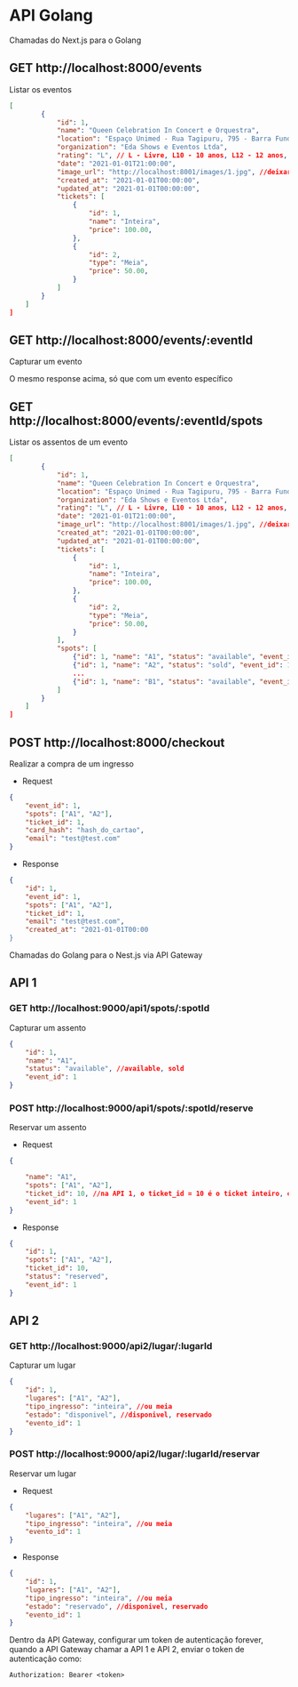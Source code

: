 # API Golang

Chamadas do Next.js para o Golang

## GET http://localhost:8000/events 

Listar os eventos

```json
[
        {
            "id": 1,
            "name": "Queen Celebration In Concert e Orquestra",
            "location": "Espaço Unimed - Rua Tagipuru, 795 - Barra Funda - São Paulo - SP",
            "organization": "Eda Shows e Eventos Ltda",
            "rating": "L", // L - Livre, L10 - 10 anos, L12 - 12 anos, L14 - 14 anos, L16 - 16 anos, L18 - 18 anos
            "date": "2021-01-01T21:00:00",
            "image_url": "http://localhost:8001/images/1.jpg", //deixar sempre o endereço das imagem em localhost:8001, vou criar um fake server para as imagens
            "created_at": "2021-01-01T00:00:00",
            "updated_at": "2021-01-01T00:00:00",
            "tickets": [
                {
                    "id": 1,
                    "name": "Inteira",
                    "price": 100.00,
                },
                {
                    "id": 2,
                    "type": "Meia",
                    "price": 50.00,
                }
            ]
        }
    ]
]
```

## GET http://localhost:8000/events/:eventId

Capturar um evento

O mesmo response acima, só que com um evento específico

## GET http://localhost:8000/events/:eventId/spots

Listar os assentos de um evento

```json
[
        {
            "id": 1,
            "name": "Queen Celebration In Concert e Orquestra",
            "location": "Espaço Unimed - Rua Tagipuru, 795 - Barra Funda - São Paulo - SP",
            "organization": "Eda Shows e Eventos Ltda",
            "rating": "L", // L - Livre, L10 - 10 anos, L12 - 12 anos, L14 - 14 anos, L16 - 16 anos, L18 - 18 anos
            "date": "2021-01-01T21:00:00",
            "image_url": "http://localhost:8001/images/1.jpg", //deixar sempre o endereço das imagem em localhost:8001, vou criar um fake server para as imagens
            "created_at": "2021-01-01T00:00:00",
            "updated_at": "2021-01-01T00:00:00",
            "tickets": [
                {
                    "id": 1,
                    "name": "Inteira",
                    "price": 100.00,
                },
                {
                    "id": 2,
                    "type": "Meia",
                    "price": 50.00,
                }
            ],
            "spots": [
                {"id": 1, "name": "A1", "status": "available", "event_id": 1},
                {"id": 1, "name": "A2", "status": "sold", "event_id": 1},
                ...
                {"id": 1, "name": "B1", "status": "available", "event_id": 1},
            ]
        }
    ]
]
```

## POST http://localhost:8000/checkout

Realizar a compra de um ingresso

- Request 
```json
{
    "event_id": 1,
    "spots": ["A1", "A2"],
    "ticket_id": 1,
    "card_hash": "hash_do_cartao",
    "email": "test@test.com"
}
```

- Response
```json
{
    "id": 1,
    "event_id": 1,
    "spots": ["A1", "A2"],
    "ticket_id": 1,
    "email": "test@test.com",
    "created_at": "2021-01-01T00:00
}
```

Chamadas do Golang para o Nest.js via API Gateway

## API 1

### GET http://localhost:9000/api1/spots/:spotId

Capturar um assento

```json
{
    "id": 1,
    "name": "A1",
    "status": "available", //available, sold
    "event_id": 1
}
```

### POST http://localhost:9000/api1/spots/:spotId/reserve

Reservar um assento

- Request
```json
{

    "name": "A1",
    "spots": ["A1", "A2"],
    "ticket_id": 10, //na API 1, o ticket_id = 10 é o ticket inteiro, o ticket_id = 20 é o ticket meia
    "event_id": 1
}
```

- Response
```json
{
    "id": 1,
    "spots": ["A1", "A2"],
    "ticket_id": 10,
    "status": "reserved",
    "event_id": 1
}
```

## API 2

### GET http://localhost:9000/api2/lugar/:lugarId

Capturar um lugar

```json
{
    "id": 1,
    "lugares": ["A1", "A2"],
    "tipo_ingresso": "inteira", //ou meia
    "estado": "disponivel", //disponivel, reservado
    "evento_id": 1
}
```

### POST http://localhost:9000/api2/lugar/:lugarId/reservar

Reservar um lugar

- Request
```json
{
    "lugares": ["A1", "A2"],
    "tipo_ingresso": "inteira", //ou meia
    "evento_id": 1
}
```

- Response
```json
{
    "id": 1,
    "lugares": ["A1", "A2"],
    "tipo_ingresso": "inteira", //ou meia
    "estado": "reservado", //disponivel, reservado
    "evento_id": 1
}
```

Dentro da API Gateway, configurar um token de autenticação forever, quando a API Gateway chamar a API 1 e API 2, enviar o token de autenticação como:
```
Authorization: Bearer <token>
```
